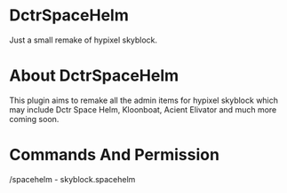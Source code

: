 # DctrSpaceHelm
Just a small remake of hypixel skyblock.

# About DctrSpaceHelm
This plugin aims to remake all the admin items for hypixel skyblock which may include Dctr Space Helm, Kloonboat, Acient Elivator and much more coming soon.

# Commands And Permission
/spacehelm <player> - skyblock.spacehelm
